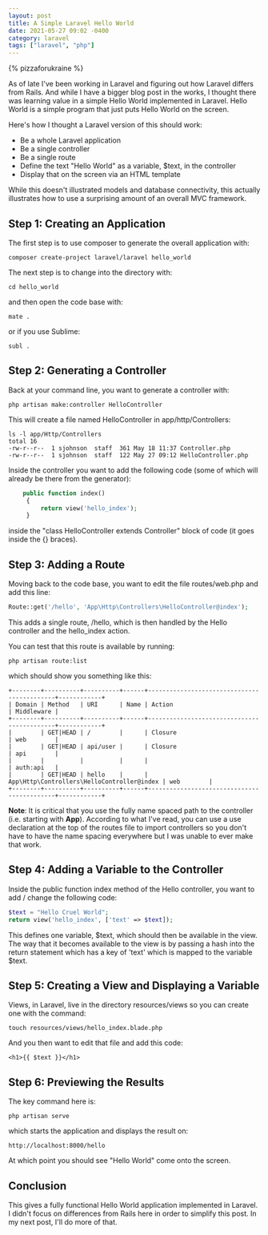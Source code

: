 ```yaml
---
layout: post
title: A Simple Laravel Hello World
date: 2021-05-27 09:02 -0400
category: laravel
tags: ["laravel", "php"]
---
```

{% pizzaforukraine  %}

As of late I've been working in Laravel and figuring out how Laravel differs from Rails.  And while I have a bigger blog post in the works, I thought there was learning value in a simple Hello World implemented in Laravel.  Hello World is a simple program that just puts Hello World on the screen. 

Here's how I thought a Laravel version of this should work:

* Be a whole Laravel application
* Be a single controller
* Be a single route
* Define the text "Hello World" as a variable, $text, in the controller
* Display that on the screen via an HTML template

While this doesn't illustrated models and database connectivity, this actually illustrates how to use a surprising amount of an overall MVC framework.  

## Step 1: Creating an Application

The first step is to use composer to generate the overall application with:

    composer create-project laravel/laravel hello_world

The next step is to change into the directory with:

    cd hello_world
    
and then open the code base with:

    mate .

or if you use Sublime:

    subl .

## Step 2: Generating a Controller

Back at your command line, you want to generate a controller with:

    php artisan make:controller HelloController

This will create a file named HelloController in app/http/Controllers:

    ls -l app/Http/Controllers
    total 16
    -rw-r--r--  1 sjohnson  staff  361 May 18 11:37 Controller.php
    -rw-r--r--  1 sjohnson  staff  122 May 27 09:12 HelloController.php

Inside the controller you want to add the following code (some of which will already be there from the generator):

```php
    public function index()
     {
         return view('hello_index');
     } 
```

inside the "class HelloController extends Controller" block of code (it goes inside the {} braces).

## Step 3: Adding a Route

Moving back to the code base, you want to edit the file routes/web.php and add this line:

```php
Route::get('/hello', 'App\Http\Controllers\HelloController@index');
```

This adds a single route, /hello, which is then handled by the Hello controller and the hello_index action.

You can test that this route is available by running:

    php artisan route:list

which should show you something like this:

    +--------+----------+----------+------+--------------------------------------------+------------+
    | Domain | Method   | URI      | Name | Action                                     | Middleware |
    +--------+----------+----------+------+--------------------------------------------+------------+
    |        | GET|HEAD | /        |      | Closure                                    | web        |
    |        | GET|HEAD | api/user |      | Closure                                    | api        |
    |        |          |          |      |                                            | auth:api   |
    |        | GET|HEAD | hello    |      | App\Http\Controllers\HelloController@index | web        |
    +--------+----------+----------+------+--------------------------------------------+------------+

**Note**: It is critical that you use the fully name spaced path to the controller (i.e. starting with **App**).  According to what I've read, you can use a use declaration at the top of the routes file to import controllers so you don't have to have the name spacing everywhere but I was unable to ever make that work.

## Step 4: Adding a Variable to the Controller

Inside the public function index method of the Hello controller, you want to add / change the following code:

```php
$text = "Hello Cruel World";
return view('hello_index', ['text' => $text]);
```

This defines one variable, $text, which should then be available in the view.  The way that it becomes available to the view is by passing a hash into the return statement which has a key of 'text' which is mapped to the variable $text.

## Step 5: Creating a View and Displaying a Variable

Views, in Laravel, live in the directory resources/views so you can create one with the command:

    touch resources/views/hello_index.blade.php

And you then want to edit that file and add this code:

    <h1>{{ $text }}</h1>

## Step 6: Previewing the Results

The key command here is:

    php artisan serve
    
which starts the application and displays the result on:

    http://localhost:8000/hello
    
At which point you should see "Hello World" come onto the screen.

## Conclusion

This gives a fully functional Hello World application implemented in Laravel.  I didn't focus on differences from Rails here in order to simplify this post.  In my next post, I'll do more of that.